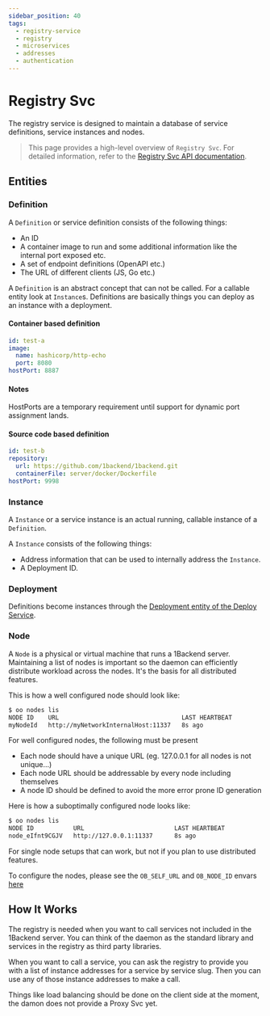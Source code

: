 ```yaml
---
sidebar_position: 40
tags:
  - registry-service
  - registry
  - microservices
  - addresses
  - authentication
---
```


# Registry Svc

The registry service is designed to maintain a database of service definitions, service instances and nodes.

> This page provides a high-level overview of `Registry Svc`. For detailed information, refer to the [Registry Svc API documentation](/docs/1backend-api/register-instance).

## Entities

### Definition

A `Definition` or service definition consists of the following things:

- An ID
- A container image to run and some additional information like the internal port exposed etc.
- A set of endpoint definitions (OpenAPI etc.)
- The URL of different clients (JS, Go etc.)

A `Definition` is an abstract concept that can not be called. For a callable entity look at `Instance`s. Definitions are basically things you can deploy as an instance with a deployment.

#### Container based definition

```yaml
id: test-a
image:
  name: hashicorp/http-echo
  port: 8080
hostPort: 8887
```

#### Notes

HostPorts are a temporary requirement until support for dynamic port assignment lands.

#### Source code based definition

```yaml
id: test-b
repository:
  url: https://github.com/1backend/1backend.git
  containerFile: server/docker/Dockerfile
hostPort: 9998
```

### Instance

A `Instance` or a service instance is an actual running, callable instance of a `Definition`.

A `Instance` consists of the following things:

- Address information that can be used to internally address the `Instance`.
- A Deployment ID.

### Deployment

Definitions become instances through the [Deployment entity of the Deploy Service](/docs/built-in-services/deploy-svc).

### Node

A `Node` is a physical or virtual machine that runs a 1Backend server.
Maintaining a list of nodes is important so the daemon can efficiently distribute workload across the nodes. It's the basis for all distributed features.

This is how a well configured node should look like:

```sh
$ oo nodes lis
NODE ID    URL                                  LAST HEARTBEAT
myNodeId   http://myNetworkInternalHost:11337   8s ago
```

For well configured nodes, the following must be present

- Each node should have a unique URL (eg. 127.0.0.1 for all nodes is not unique...)
- Each node URL should be addressable by every node including themselves
- A node ID should be defined to avoid the more error prone ID generation

Here is how a suboptimally configured node looks like:

```sh
$ oo nodes lis
NODE ID           URL                         LAST HEARTBEAT
node_eIfnt9CGJV   http://127.0.0.1:11337      8s ago
```

For single node setups that can work, but not if you plan to use distributed features.

To configure the nodes, please see the `OB_SELF_URL` and `OB_NODE_ID` envars [here](/docs/running-the-server/backend-environment-variables)

## How It Works

The registry is needed when you want to call services not included in the 1Backend server. You can think of the daemon as the standard library and services in the registry as third party libraries.

When you want to call a service, you can ask the registry to provide you with a list of instance addresses for a service by service slug. Then you can use any of those instance addresses to make a call.

Things like load balancing should be done on the client side at the moment, the damon does not provide a Proxy Svc yet.
